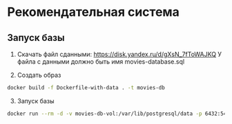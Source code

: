 # Рекомендательная система

## Запуск базы

1. Скачать файл сданными: https://disk.yandex.ru/d/gXsN_7fToWAJKQ
   У файла с данными должно быть имя movies-database.sql

2. Создать образ
```bash
docker build -f Dockerfile-with-data . -t movies-db
```

3. Запуск базы
```bash
docker run --rm -d -v movies-db-vol:/var/lib/postgresql/data -p 6432:5432 --name=movies-db movies-db
```
